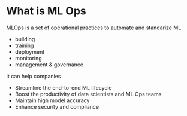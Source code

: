 # What is ML Ops
MLOps is a set of operational practices to automate and standarize ML
* building
* training
* deployment
* monitoring
* management & governance

It can help companies
* Streamline the end-to-end ML lifecycle
* Boost the productivity of data scientists and ML Ops teams
* Maintain high model accuracy
* Enhance security and compliance



  
